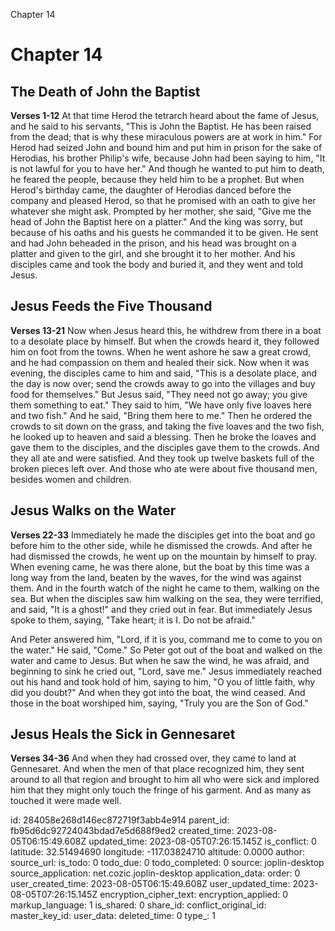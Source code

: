 Chapter 14

# Chapter 14
## The Death of John the Baptist
**Verses 1-12**
At that time Herod the tetrarch heard about the fame of Jesus, and he said to his servants, "This is John the Baptist. He has been raised from the dead; that is why these miraculous powers are at work in him." For Herod had seized John and bound him and put him in prison for the sake of Herodias, his brother Philip's wife, because John had been saying to him, "It is not lawful for you to have her." And though he wanted to put him to death, he feared the people, because they held him to be a prophet. But when Herod's birthday came, the daughter of Herodias danced before the company and pleased Herod, so that he promised with an oath to give her whatever she might ask. Prompted by her mother, she said, "Give me the head of John the Baptist here on a platter." And the king was sorry, but because of his oaths and his guests he commanded it to be given. He sent and had John beheaded in the prison, and his head was brought on a platter and given to the girl, and she brought it to her mother. And his disciples came and took the body and buried it, and they went and told Jesus.

## Jesus Feeds the Five Thousand
**Verses 13-21**
Now when Jesus heard this, he withdrew from there in a boat to a desolate place by himself. But when the crowds heard it, they followed him on foot from the towns. When he went ashore he saw a great crowd, and he had compassion on them and healed their sick. Now when it was evening, the disciples came to him and said, "This is a desolate place, and the day is now over; send the crowds away to go into the villages and buy food for themselves." But Jesus said, "They need not go away; you give them something to eat." They said to him, "We have only five loaves here and two fish." And he said, "Bring them here to me." Then he ordered the crowds to sit down on the grass, and taking the five loaves and the two fish, he looked up to heaven and said a blessing. Then he broke the loaves and gave them to the disciples, and the disciples gave them to the crowds. And they all ate and were satisfied. And they took up twelve baskets full of the broken pieces left over. And those who ate were about five thousand men, besides women and children.

## Jesus Walks on the Water
**Verses 22-33**
Immediately he made the disciples get into the boat and go before him to the other side, while he dismissed the crowds. And after he had dismissed the crowds, he went up on the mountain by himself to pray. When evening came, he was there alone, but the boat by this time was a long way from the land, beaten by the waves, for the wind was against them. And in the fourth watch of the night he came to them, walking on the sea. But when the disciples saw him walking on the sea, they were terrified, and said, "It is a ghost!" and they cried out in fear. But immediately Jesus spoke to them, saying, "Take heart; it is I. Do not be afraid."

And Peter answered him, "Lord, if it is you, command me to come to you on the water." He said, "Come." So Peter got out of the boat and walked on the water and came to Jesus. But when he saw the wind, he was afraid, and beginning to sink he cried out, "Lord, save me." Jesus immediately reached out his hand and took hold of him, saying to him, "O you of little faith, why did you doubt?" And when they got into the boat, the wind ceased. And those in the boat worshiped him, saying, "Truly you are the Son of God."

## Jesus Heals the Sick in Gennesaret
**Verses 34-36**
And when they had crossed over, they came to land at Gennesaret. And when the men of that place recognized him, they sent around to all that region and brought to him all who were sick and implored him that they might only touch the fringe of his garment. And as many as touched it were made well.

id: 284058e268d146ec872719f3abb4e914
parent_id: fb95d6dc92724043bdad7e5d688f9ed2
created_time: 2023-08-05T06:15:49.608Z
updated_time: 2023-08-05T07:26:15.145Z
is_conflict: 0
latitude: 32.51494690
longitude: -117.03824710
altitude: 0.0000
author: 
source_url: 
is_todo: 0
todo_due: 0
todo_completed: 0
source: joplin-desktop
source_application: net.cozic.joplin-desktop
application_data: 
order: 0
user_created_time: 2023-08-05T06:15:49.608Z
user_updated_time: 2023-08-05T07:26:15.145Z
encryption_cipher_text: 
encryption_applied: 0
markup_language: 1
is_shared: 0
share_id: 
conflict_original_id: 
master_key_id: 
user_data: 
deleted_time: 0
type_: 1